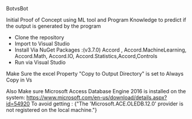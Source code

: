 BotvsBot

Initial Proof of Concept using ML tool and Program Knowledge to predict if the output is generated by the program

- Clone the repository
- Import to Visual Studio
- Install Via NuGet Packages :(v3.7.0) Accord , Accord.MachineLearning, Accord.Math, Accord.IO, Accord.Statistics,Accord,Controls
- Run via Visual Studio


Make Sure the excel Property "Copy to Output Directory" is set to Always Copy in Vs

Also Make sure Microsoft Access Database Engine 2016 is installed on the system: https://www.microsoft.com/en-us/download/details.aspx?id=54920
To avoid getting : 
{"The 'Microsoft.ACE.OLEDB.12.0' provider is not registered on the local machine."}